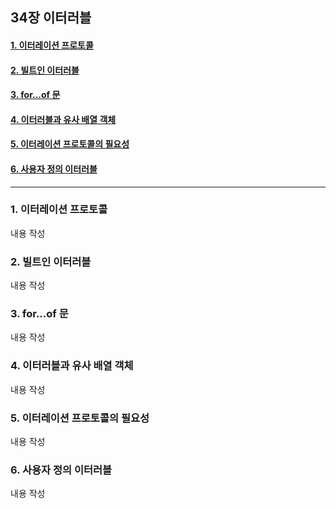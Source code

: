 ## 34장 이터러블

#### [1. 이터레이션 프로토콜](#1-이터레이션-프로토콜-1)
#### [2. 빌트인 이터러블](#2-빌트인-이터러블-1)
#### [3. for...of 문](#3-for...of-문-1)
#### [4. 이터러블과 유사 배열 객체](#4-이터러블과-유사-배열-객체-1)
#### [5. 이터레이션 프로토콜의 필요성](#5-이터레이션-프로토콜의-필요성-1)
#### [6. 사용자 정의 이터러블](#6-사용자-정의-이터러블-1)

***

### 1. 이터레이션 프로토콜

내용 작성

### 2. 빌트인 이터러블

내용 작성

### 3. for...of 문

내용 작성

### 4. 이터러블과 유사 배열 객체

내용 작성

### 5. 이터레이션 프로토콜의 필요성

내용 작성

### 6. 사용자 정의 이터러블

내용 작성

